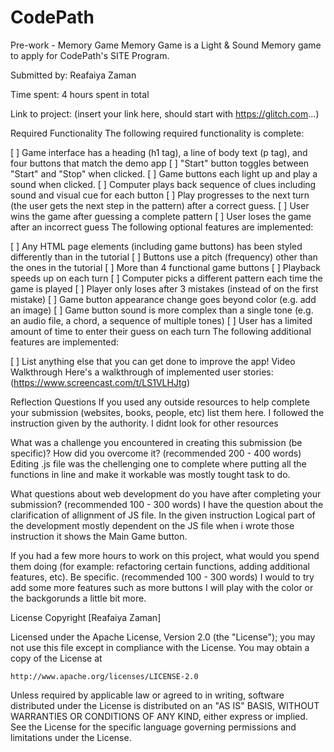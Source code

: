 # CodePath
Pre-work - Memory Game
Memory Game is a Light & Sound Memory game to apply for CodePath's SITE Program.

Submitted by: Reafaiya Zaman

Time spent: 4 hours spent in total

Link to project: (insert your link here, should start with https://glitch.com...)

Required Functionality
The following required functionality is complete:

[ ] Game interface has a heading (h1 tag), a line of body text (p tag), and four buttons that match the demo app
[ ] "Start" button toggles between "Start" and "Stop" when clicked.
[ ] Game buttons each light up and play a sound when clicked.
[ ] Computer plays back sequence of clues including sound and visual cue for each button
[ ] Play progresses to the next turn (the user gets the next step in the pattern) after a correct guess.
[ ] User wins the game after guessing a complete pattern
[ ] User loses the game after an incorrect guess
The following optional features are implemented:

[ ] Any HTML page elements (including game buttons) has been styled differently than in the tutorial
[ ] Buttons use a pitch (frequency) other than the ones in the tutorial
[ ] More than 4 functional game buttons
[ ] Playback speeds up on each turn
[ ] Computer picks a different pattern each time the game is played
[ ] Player only loses after 3 mistakes (instead of on the first mistake)
[ ] Game button appearance change goes beyond color (e.g. add an image)
[ ] Game button sound is more complex than a single tone (e.g. an audio file, a chord, a sequence of multiple tones)
[ ] User has a limited amount of time to enter their guess on each turn
The following additional features are implemented:

[ ] List anything else that you can get done to improve the app!
Video Walkthrough
Here's a walkthrough of implemented user stories: (https://www.screencast.com/t/LS1VLHJtg)

Reflection Questions
If you used any outside resources to help complete your submission (websites, books, people, etc) list them here. I followed the instruction given by the authority. I didnt look for other resources

What was a challenge you encountered in creating this submission (be specific)? How did you overcome it? (recommended 200 - 400 words) Editing .js file was the chellenging one to complete where putting all the functions in line and make it workable was mostly tought task to do.

What questions about web development do you have after completing your submission? (recommended 100 - 300 words) I have the question about the clarification of allignment of JS file. In the given instruction Logical part of the development mostly dependent on the JS file when i wrote those instruction it shows the Main Game button.

If you had a few more hours to work on this project, what would you spend them doing (for example: refactoring certain functions, adding additional features, etc). Be specific. (recommended 100 - 300 words) I would to try add some more features such as more buttons I will play with the color or the backgorunds a little bit more.

License
Copyright [Reafaiya Zaman]

Licensed under the Apache License, Version 2.0 (the "License");
you may not use this file except in compliance with the License.
You may obtain a copy of the License at

    http://www.apache.org/licenses/LICENSE-2.0

Unless required by applicable law or agreed to in writing, software
distributed under the License is distributed on an "AS IS" BASIS,
WITHOUT WARRANTIES OR CONDITIONS OF ANY KIND, either express or implied.
See the License for the specific language governing permissions and
limitations under the License.
